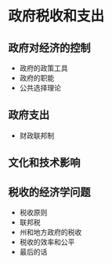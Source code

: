 # 政府税收和支出
## 政府对经济的控制
- 政府的政策工具
- 政府的职能
- 公共选择理论
## 政府支出
- 财政联邦制
## 文化和技术影响
## 税收的经济学问题
- 税收原则
- 联邦税
- 州和地方政府的税收
- 税收的效率和公平
- 最后的话
